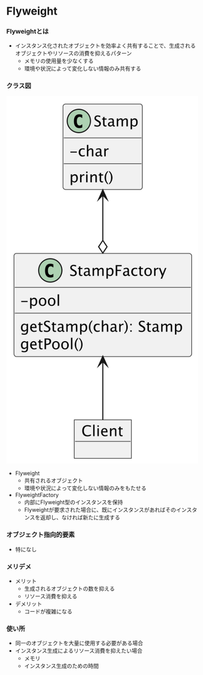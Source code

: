 # Flyweight

### Flyweightとは
- インスタンス化されたオブジェクトを効率よく共有することで、生成されるオブジェクトやリソースの消費を抑えるパターン
  - メモリの使用量を少なくする
  - 環境や状況によって変化しない情報のみ共有する

### クラス図
![クラス図](./%E3%82%AF%E3%83%A9%E3%82%B9%E5%9B%B3.png)

- Flyweight
  - 共有されるオブジェクト
  - 環境や状況によって変化しない情報のみをもたせる
- FlyweightFactory
  - 内部にFlyweight型のインスタンスを保持
  - Flyweightが要求された場合に、既にインスタンスがあればそのインスタンスを返却し、なければ新たに生成する

### オブジェクト指向的要素
- 特になし

### メリデメ
- メリット
  - 生成されるオブジェクトの数を抑える
  - リソース消費を抑える
- デメリット
  - コードが複雑になる

### 使い所
- 同一のオブジェクトを大量に使用する必要がある場合
- インスタンス生成によるリソース消費を抑えたい場合
  - メモリ
  - インスタンス生成のための時間